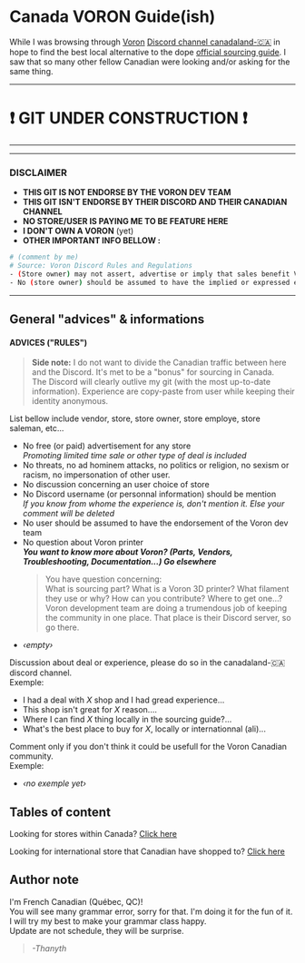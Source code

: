 # **Canada VORON Guide(ish)**

While I was browsing through [Voron](https://vorondesign.com/) [Discord channel canadaland-:canada:](https://discord.gg/voron) in hope to find the best local alternative to the dope [official sourcing guide](https://vorondesign.com/sourcing_guide). I saw that so many other fellow Canadian were looking and/or asking for the same thing.  

___
# **:exclamation: GIT UNDER CONSTRUCTION :exclamation:**  
---  
  
___ 
### **DISCLAIMER** 

* **THIS GIT IS NOT ENDORSE BY THE VORON DEV TEAM**  
* **THIS GIT ISN'T ENDORSE BY THEIR DISCORD AND THEIR CANADIAN CHANNEL**  
* **NO STORE/USER IS PAYING ME TO BE FEATURE HERE**  
* **I DON'T OWN A VORON** (yet)  
* **OTHER IMPORTANT INFO BELLOW :**
``` bash
# (comment by me)
# Source: Voron Discord Rules and Regulations
- (Store owner) may not assert, advertise or imply that sales benefit Voron development, consumers should assume that all sales support the vendor alone.
- No (store owner) should be assumed to have the implied or expressed endorsement of the development team purely by virtue of (being mention on this git). 
```
---  
  
## General "advices" & informations

#### **ADVICES ("RULES")**  
> **Side note:** I do not want to divide the Canadian traffic between here and the Discord. It's met to be a "bonus" for sourcing in Canada.  
> The Discord will clearly outlive my git (with the most up-to-date information). Experience are copy-paste from user while keeping their identity anonymous.  
> 
  
List bellow include vendor, store, store owner, store employe, store saleman, etc... 
* No free (or paid) advertisement for any store  
  *Promoting limited time sale or other type of deal is included*   
* No threats, no ad hominem attacks, no politics or religion, no sexism or racism, no impersonation of other user.
  <!--- Inspire by the discord rule and regulation --->  
* No discussion concerning an user choice of store  
* No Discord username (or personnal information) should be mention  
  *If you know from whome the experience is, don't mention it. Else your comment will be deleted*
* No user should be assumed to have the endorsement of the Voron dev team   
* No question about Voron printer  
  ***You want to know more about Voron? (Parts, Vendors, Troubleshooting, Documentation...) Go elsewhere***   
  > You have question concerning:  
  > What is sourcing part? What is a Voron 3D printer? What filament they use or why? How can you contribute? Where to get one...? Voron development team are doing a trumendous job of keeping the community in one place. That place is their Discord server, so go there.
* *‹empty›*

Discussion about deal or experience, please do so in the canadaland-:canada: discord channel.  
Exemple:  
  * I had a deal with *X* shop and I had gread experience...  
  * This shop isn't great for *X* reason....  
  * Where I can find *X* thing locally in the sourcing guide?...  
  * What's the best place to buy for *X*, locally or internationnal (ali)...
  
Comment only if you don't think it could be usefull for the Voron Canadian community.  
Exemple:  
  * *‹no exemple yet›*


## Tables of content 

Looking for stores within Canada? [Click here](canada/Readme.md)  

Looking for international store that Canadian have shopped to? [Click here](international/Readme.md)

<!--- Other section? --->

## Author note

I'm French Canadian (Québec, QC)!  
You will see many grammar error, sorry for that. I'm doing it for the fun of it. I will try my best to make your grammar class happy.  
Update are not schedule, they will be surprise.  
> *-Thanyth* 
